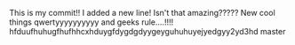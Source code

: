 This is my commit!!
I added a new line! Isn't that amazing?????
New cool things
qwertyyyyyyyyyy and geeks rule....!!!!
hfduufhuhugfhufhhcxhduygfdygdgdyygeyguhuhuyejyedgyy2yd3hd
 master
